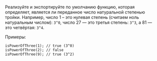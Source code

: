 Реализуйте и экспортируйте по умолчанию функцию, которая определяет, является ли переданное число натуральной степенью тройки. Например, число 1 – это нулевая степень (считаем ноль натуральным числом): `3^0`, число 27 — это третья степень: `3^3`, а 81 — это четвёртая: `3^4`.

Примеры:

```
isPowerOfThree(1); // true (3^0)
isPowerOfThree(2); // false
isPowerOfThree(9); // true (3^2)
```
